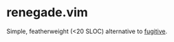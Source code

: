 # renegade.vim

Simple, featherweight (<20 SLOC) alternative to
[fugitive](https://github.com/tpope/vim-fugitive).
